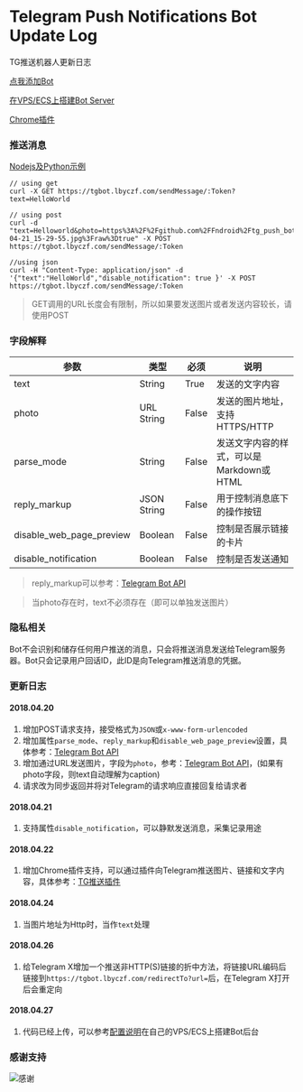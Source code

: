 # Telegram Push Notifications Bot Update Log
TG推送机器人更新日志

[点我添加Bot](https://t.me/notificationme_bot) 

[在VPS/ECS上搭建Bot Server](SETUP.md)

[Chrome插件](https://github.com/Fndroid/tg_notification_chrome)

### 推送消息


[Nodejs及Python示例](https://github.com/Fndroid/tg_push_bot/tree/master/examples)

```
// using get
curl -X GET https://tgbot.lbyczf.com/sendMessage/:Token?text=HelloWorld

// using post
curl -d "text=Helloworld&photo=https%3A%2F%2Fgithub.com%2FFndroid%2Ftg_push_bot%2Fblob%2Fmaster%2Fimgs%2Fphoto_2018-04-21_15-29-55.jpg%3Fraw%3Dtrue" -X POST https://tgbot.lbyczf.com/sendMessage/:Token

//using json
curl -H "Content-Type: application/json" -d '{"text":"HelloWorld","disable_notification": true }' -X POST https://tgbot.lbyczf.com/sendMessage/:Token

```


> GET调用的URL长度会有限制，所以如果要发送图片或者发送内容较长，请使用POST

### 字段解释

参数|类型|必须|说明
-|-|-|-
text|String|True|发送的文字内容
photo|URL String|False|发送的图片地址，支持HTTPS/HTTP
parse_mode|String|False|发送文字内容的样式，可以是Markdown或HTML
reply_markup|JSON String|False|用于控制消息底下的操作按钮
disable_web_page_preview|Boolean|False|控制是否展示链接的卡片
disable_notification|Boolean|False|控制是否发送通知

> reply_markup可以参考：[Telegram Bot API](https://core.telegram.org/bots/api#sendmessage)

> 当photo存在时，text不必须存在（即可以单独发送图片）

### 隐私相关

Bot不会识别和储存任何用户推送的消息，只会将推送消息发送给Telegram服务器。Bot只会记录用户回话ID，此ID是向Telegram推送消息的凭据。

### 更新日志

#### 2018.04.20

1. 增加POST请求支持，接受格式为``JSON``或``x-www-form-urlencoded``
2. 增加属性``parse_mode``、``reply_markup``和``disable_web_page_preview``设置，具体参考：[Telegram Bot API](https://core.telegram.org/bots/api#sendmessage)
3. 增加通过URL发送图片，字段为``photo``，参考：[Telegram Bot API](https://core.telegram.org/bots/api#sendphoto)，(如果有photo字段，则text自动理解为caption)
4. 请求改为同步返回并将对Telegram的请求响应直接回复给请求者

#### 2018.04.21

1. 支持属性``disable_notification``，可以静默发送消息，采集记录用途

#### 2018.04.22

1. 增加Chrome插件支持，可以通过插件向Telegram推送图片、链接和文字内容，具体参考：[TG推送插件](https://github.com/Fndroid/tg_notification_chrome)

#### 2018.04.24

1. 当图片地址为Http时，当作``text``处理

#### 2018.04.26

1. 给Telegram X增加一个推送非HTTP(S)链接的折中方法，将链接URL编码后链接到``https://tgbot.lbyczf.com/redirectTo?url=``后，在Telegram X打开后会重定向

#### 2018.04.27

1. 代码已经上传，可以参考[配置说明](SETUP.md)在自己的VPS/ECS上搭建Bot后台


### 感谢支持
![感谢](https://raw.githubusercontent.com/Fndroid/jsbox_script/master/imgs/thankyou.jpg)
